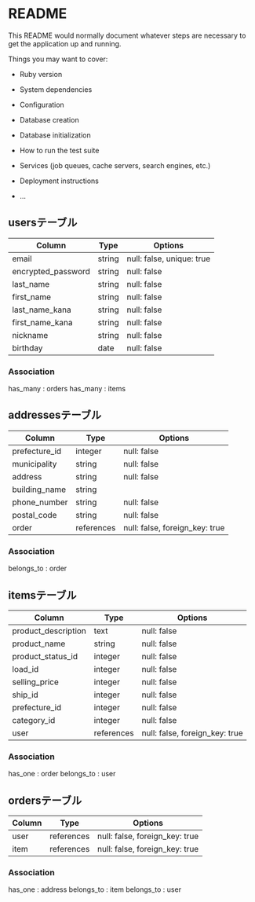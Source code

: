 # README

This README would normally document whatever steps are necessary to get the
application up and running.

Things you may want to cover:

* Ruby version

* System dependencies

* Configuration

* Database creation

* Database initialization

* How to run the test suite

* Services (job queues, cache servers, search engines, etc.)

* Deployment instructions

* ...


## usersテーブル

| Column             | Type   | Options                   |
| ------------------ | ------ | ------------------------- |
| email              | string | null: false, unique: true |
| encrypted_password | string | null: false               |
| last_name          | string | null: false               |
| first_name         | string | null: false               |
| last_name_kana     | string | null: false               |
| first_name_kana    | string | null: false               |
| nickname           | string | null: false               |
| birthday           | date   | null: false               |

### Association
has_many : orders
has_many : items


 ## addressesテーブル

| Column        | Type       | Options                        |
| ------------- | ---------- | ------------------------------ |
| prefecture_id | integer    | null: false                    |
| municipality  | string     | null: false                    |
| address       | string     | null: false                    |
| building_name | string     |                                | 
| phone_number  | string     | null: false                    |
| postal_code   | string     | null: false                    |
| order         | references | null: false, foreign_key: true |

### Association
belongs_to : order


## itemsテーブル


| Column               | Type       | Options                        |
| -------------------- | ---------- | ------------------------------ |
| product_description  | text       | null: false                    |
| product_name         | string     | null: false                    |
| product_status_id    | integer    | null: false                    |
| load_id              | integer    | null: false                    |
| selling_price        | integer    | null: false                    |
| ship_id              | integer    | null: false                    |
| prefecture_id        | integer    | null: false                    |
| category_id          | integer    | null: false                    |
| user                 | references | null: false, foreign_key: true |

### Association
has_one : order
belongs_to : user



## ordersテーブル


| Column | Type       | Options                        |
| ------ | ---------- | ------------------------------ |
| user   | references | null: false, foreign_key: true |
| item   | references | null: false, foreign_key: true |


### Association
has_one : address
belongs_to : item
belongs_to : user

